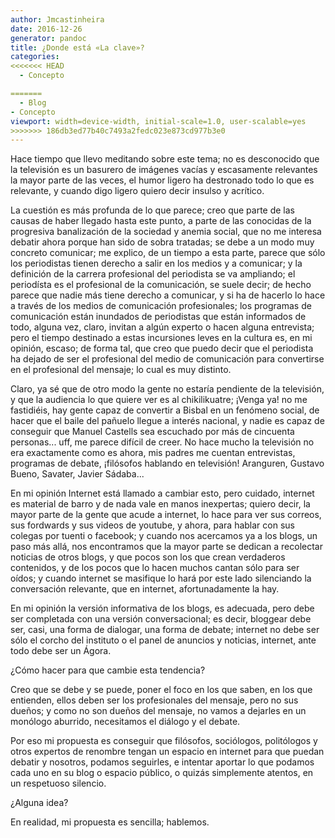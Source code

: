 ```yaml
---
author: Jmcastinheira
date: 2016-12-26
generator: pandoc
title: ¿Donde está «La clave»?
categories:
<<<<<<< HEAD
  - Concepto

=======
  - Blog
- Concepto
viewport: width=device-width, initial-scale=1.0, user-scalable=yes
>>>>>>> 186db3ed77b40c7493a2fedc023e873cd977b3e0
---
```




Hace tiempo que llevo meditando sobre este tema; no es desconocido que
la televisión es un basurero de imágenes vacías y escasamente relevantes
la mayor parte de las veces, el humor ligero ha destronado todo lo que
es relevante, y cuando digo ligero quiero decir insulso y acrítico.

La cuestión es más profunda de lo que parece; creo que parte de las
causas de haber llegado hasta este punto, a parte de las conocidas de la
progresiva banalización de la sociedad y anemia social, que no me
interesa debatir ahora porque han sido de sobra tratadas; se debe a un
modo muy concreto comunicar; me explico, de un tiempo a esta parte,
parece que sólo los periodistas tienen derecho a salir en los medios y a
comunicar; y la definición de la carrera profesional del periodista se
va ampliando; el periodísta es el profesional de la comunicación, se
suele decir; de hecho parece que nadie más tiene derecho a comunicar, y
si ha de hacerlo lo hace a través de los medios de comunicación
profesionales; los programas de comunicación están inundados de
periodistas que están informados de todo, alguna vez, claro, invitan a
algún experto o hacen alguna entrevista; pero el tiempo destinado a
estas incursiones leves en la cultura es, en mi opinión, escaso; de
forma tal, que creo que puedo decir que el periodista ha dejado de ser
el profesional del medio de comunicación para convertirse en el
profesional del mensaje; lo cual es muy distinto.

Claro, ya sé que de otro modo la gente no estaría pendiente de la
televisión, y que la audiencia lo que quiere ver es al chikilikuatre;
¡Venga ya! no me fastidiéis, hay gente capaz de convertir a Bisbal en un
fenómeno social, de hacer que el baile del pañuelo llegue a interés
nacional, y nadie es capaz de conseguir que Manuel Castells sea
escuchado por más de cincuenta personas... uff, me parece difícil de
creer. No hace mucho la televisión no era exactamente como es ahora, mis
padres me cuentan entrevistas, programas de debate, ¡filósofos hablando
en televisión! Aranguren, Gustavo Bueno, Savater, Javier Sádaba...

En mi opinión Internet está llamado a cambiar esto, pero cuidado,
internet es material de barro y de nada vale en manos inexpertas; quiero
decir, la mayor parte de la gente que acude a internet, lo hace para ver
sus correos, sus fordwards y sus videos de youtube, y ahora, para hablar
con sus colegas por tuenti o facebook; y cuando nos acercamos ya a los
blogs, un paso más allá, nos encontramos que la mayor parte se dedican a
recolectar noticias de otros blogs, y que pocos son los que crean
verdaderos contenidos, y de los pocos que lo hacen muchos cantan sólo
para ser oídos; y cuando internet se masifique lo hará por este lado
silenciando la conversación relevante, que en internet, afortunadamente
la hay.

En mi opinión la versión informativa de los blogs, es adecuada, pero
debe ser completada con una versión conversacional; es decir, bloggear
debe ser, casi, una forma de dialogar, una forma de debate; internet no
debe ser sólo el corcho del instituto o el panel de anuncios y noticias,
internet, ante todo debe ser un Ágora.

¿Cómo hacer para que cambie esta tendencia?

Creo que se debe y se puede, poner el foco en los que saben, en los que
entienden, ellos deben ser los profesionales del mensaje, pero no sus
dueños; y como no son dueños del mensaje, no vamos a dejarles en un
monólogo aburrido, necesitamos el diálogo y el debate.

Por eso mi propuesta es conseguir que filósofos, sociólogos, politólogos
y otros expertos de renombre tengan un espacio en internet para que
puedan debatir y nosotros, podamos seguirles, e intentar aportar lo que
podamos cada uno en su blog o espacio público, o quizás simplemente
atentos, en un respetuoso silencio.

¿Alguna idea?

En realidad, mi propuesta es sencilla; hablemos.
